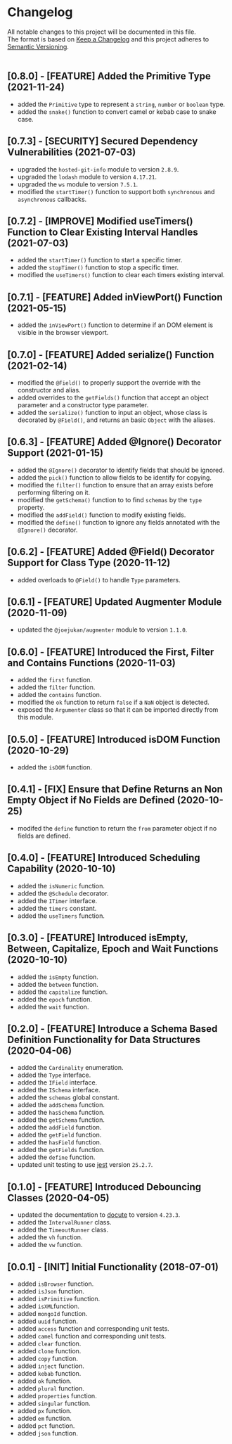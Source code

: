 # Changelog
All notable changes to this project will be documented in this file.<br/>
The format is based on [Keep a Changelog](http://keepachangelog.com/en/1.0.0/)
and this project adheres to [Semantic Versioning](http://semver.org/spec/v2.0.0.html).<br/><br/>

## [0.8.0] - [FEATURE] Added the Primitive Type (2021-11-24)
* added the `Primitive` type to represent a `string`, `number` or `boolean` type.
* added the `snake()` function to convert camel or kebab case to snake case.

## [0.7.3] - [SECURITY] Secured Dependency Vulnerabilities (2021-07-03)
* upgraded the `hosted-git-info` module to version `2.8.9`.
* upgraded the `lodash` module to version `4.17.21`.
* upgraded the `ws` module to version `7.5.1`.
* modified the `startTimer()` function to support both `synchronous` and `asynchronous` callbacks.

## [0.7.2] - [IMPROVE] Modified useTimers() Function to Clear Existing Interval Handles (2021-07-03)
* added the `startTimer()` function to start a specific timer.
* added the `stopTimer()` function to stop a specific timer.
* modified the `useTimers()` function to clear each timers existing interval.

## [0.7.1] - [FEATURE] Added inViewPort() Function (2021-05-15)
* added the `inViewPort()` function to determine if an DOM element is visible in the browser viewport.

## [0.7.0] - [FEATURE] Added serialize() Function (2021-02-14)
* modified the `@Field()` to properly support the override with the constructor and alias.
* added overrides to the `getFields()` function that accept an object parameter and a constructor type parameter.
* added the `serialize()` function to input an object, whose class is decorated by `@Field()`, and returns an basic `Object` with the aliases.

## [0.6.3] - [FEATURE] Added @Ignore() Decorator Support (2021-01-15)
* added the `@Ignore()` decorator to identify fields that should be ignored.
* added the `pick()` function to allow fields to be identify for copying.
* modified the `filter()` function to ensure that an array exists before performing filtering on it.
* modified the `getSchema()` function to to find `schemas` by the `type` property.
* modified the `addField()` function to modify existing fields.
* modified the `define()` function to ignore any fields annotated with the `@Ignore()` decorator.

## [0.6.2] - [FEATURE] Added @Field() Decorator Support for Class Type (2020-11-12)
* added overloads to `@Field()` to handle `Type` parameters.

## [0.6.1] - [FEATURE] Updated Augmenter Module (2020-11-09)
* updated the `@joejukan/augmenter` module to version `1.1.0`.

## [0.6.0] - [FEATURE] Introduced the First, Filter and Contains Functions (2020-11-03)
* added the `first` function.
* added the `filter` function.
* added the `contains` function.
* modified the `ok` function to return `false` if a `NaN` object is detected.
* exposed the `Argumenter` class so that it can be imported directly from this module.

## [0.5.0] - [FEATURE] Introduced isDOM Function (2020-10-29)
* added the `isDOM` function.

## [0.4.1] - [FIX] Ensure that Define Returns an Non Empty Object if No Fields are Defined (2020-10-25)
* modifed the `define` function to return the `from` parameter object if no fields are defined.

## [0.4.0] - [FEATURE] Introduced Scheduling Capability (2020-10-10)
* added the `isNumeric` function.
* added the `@Schedule` decorator.
* added the `ITimer` interface.
* added the `timers` constant.
* added the `useTimers` function.

## [0.3.0] - [FEATURE] Introduced isEmpty, Between, Capitalize, Epoch and Wait Functions (2020-10-10)
* added the `isEmpty` function.
* added the `between` function.
* added the `capitalize` function.
* added the `epoch` function.
* added the `wait` function.

## [0.2.0] - [FEATURE] Introduce a Schema Based Definition Functionality for Data Structures (2020-04-06)
* added the `Cardinality` enumeration.
* added the `Type` interface.
* added the `IField` interface.
* added the `ISchema` interface.
* added the `schemas` global constant.
* added the `addSchema` function.
* added the `hasSchema` function.
* added the `getSchema` function.
* added the `addField` function.
* added the `getField` function.
* added the `hasField` function.
* added the `getFields` function.
* added the `define` function.
* updated unit testing to use [jest](https://www.npmjs.com/package/jest) version `25.2.7`.

## [0.1.0] - [FEATURE] Introduced Debouncing Classes (2020-04-05)
* updated the documentation to [docute](https://www.npmjs.com/package/docute) to version `4.23.3`.
* added the `IntervalRunner` class.
* added the `TimeoutRunner` class.
* added the `vh` function.
* added the `vw` function.

## [0.0.1] - [INIT] Initial Functionality (2018-07-01)
* added `isBrowser` function.
* added `isJson` function.
* added `isPrimitive` function.
* added `isXML`function.
* added `mongoId` function.
* added `uuid` function.
* added `access` function and corresponding unit tests.
* added `camel` function and corresponding unit tests.
* added `clear` function.
* added `clone` function.
* added `copy` function.
* added `inject` function.
* added `kebab` function.
* added `ok` function.
* added `plural` function.
* added `properties` function.
* added `singular` function.
* added `px` function.
* added `em` function.
* added `pct` function.
* added `json` function.